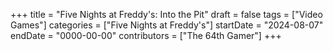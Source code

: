 +++
title = "Five Nights at Freddy's: Into the Pit"
draft = false
tags = ["Video Games"]
categories = ["Five Nights at Freddy's"]
startDate = "2024-08-07"
endDate = "0000-00-00"
contributors = ["The 64th Gamer"]
+++
